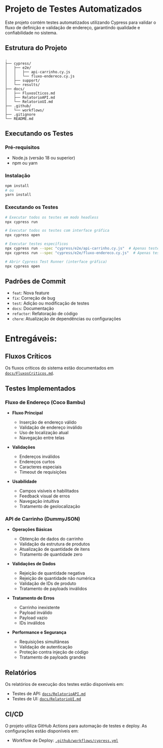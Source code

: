 # Projeto de Testes Automatizados

Este projeto contém testes automatizados utilizando Cypress para validar o fluxo de definição e validação de endereço, garantindo qualidade e confiabilidade no sistema.

## Estrutura do Projeto

```
.
├── cypress/
│   ├── e2e/              
│   │   ├── api-carrinho.cy.js  
│   │   └── fluxo-endereco.cy.js      
│   ├── support/        
│   └── results/        
├── docs/
│   ├── FluxosCticos.md   
│   ├── RelatorioAPI.md  
│   └── RelatorioUI.md  
├── .github/
│   └── workflows/       
├── .gitignore
└── README.md
```

## Executando os Testes

### Pré-requisitos
- Node.js (versão 18 ou superior)
- npm ou yarn

### Instalação
```bash
npm install
# ou
yarn install
```

### Executando os Testes
```bash
# Executar todos os testes em modo headless
npx cypress run

# Executar todos os testes com interface gráfica
npx cypress open

# Executar testes específicos
npx cypress run --spec "cypress/e2e/api-carrinho.cy.js"  # Apenas testes de API
npx cypress run --spec "cypress/e2e/fluxo-endereco.cy.js"  # Apenas testes de UI

# Abrir Cypress Test Runner (interface gráfica)
npx cypress open
```

## Padrões de Commit

- `feat`: Nova feature
- `fix`: Correção de bug
- `test`: Adição ou modificação de testes
- `docs`: Documentação
- `refactor`: Refatoração de código
- `chore`: Atualização de dependências ou configurações

# Entregáveis:

## Fluxos Críticos

Os fluxos críticos do sistema estão documentados em [`docs/FluxosCriticos.md`](docs/FluxosCriticos.md).

## Testes Implementados

### Fluxo de Endereço (Coco Bambu)
- **Fluxo Principal**
  - Inserção de endereço válido
  - Validação de endereço inválido
  - Uso de localização atual
  - Navegação entre telas

- **Validações**
  - Endereços inválidos
  - Endereços curtos
  - Caracteres especiais
  - Timeout de requisições

- **Usabilidade**
  - Campos visíveis e habilitados
  - Feedback visual de erros
  - Navegação intuitiva
  - Tratamento de geolocalização

### API de Carrinho (DummyJSON)
- **Operações Básicas**
  - Obtenção de dados do carrinho
  - Validação da estrutura de produtos
  - Atualização de quantidade de itens
  - Tratamento de quantidade zero

- **Validações de Dados**
  - Rejeição de quantidade negativa
  - Rejeição de quantidade não numérica
  - Validação de IDs de produto
  - Tratamento de payloads inválidos

- **Tratamento de Erros**
  - Carrinho inexistente
  - Payload inválido
  - Payload vazio
  - IDs inválidos

- **Performance e Segurança**
  - Requisições simultâneas
  - Validação de autenticação
  - Proteção contra injeção de código
  - Tratamento de payloads grandes

## Relatórios

Os relatórios de execução dos testes estão disponíveis em:
- Testes de API: [`docs/RelatorioAPI.md`](docs/RelatorioAPI.md)
- Testes de UI: [`docs/RelatorioUI.md`](docs/RelatorioUI.md)

## CI/CD

O projeto utiliza GitHub Actions para automação de testes e deploy. As configurações estão disponíveis em:
- Workflow de Deploy: [`.github/workflows/cypress.yml`](.github/workflows/cypress.yml)